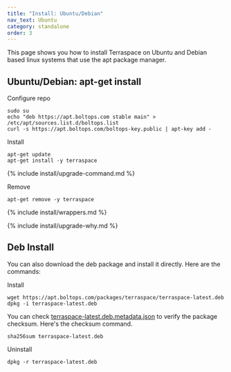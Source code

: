 ```yaml
---
title: "Install: Ubuntu/Debian"
nav_text: Ubuntu
category: standalone
order: 3
---
```


This page shows you how to install Terraspace on Ubuntu and Debian based linux systems that use the apt package manager.

## Ubuntu/Debian: apt-get install

Configure repo

    sudo su
    echo "deb https://apt.boltops.com stable main" > /etc/apt/sources.list.d/boltops.list
    curl -s https://apt.boltops.com/boltops-key.public | apt-key add -

Install

    apt-get update
    apt-get install -y terraspace

{% include install/upgrade-command.md %}

Remove

    apt-get remove -y terraspace

{% include install/wrappers.md %}

{% include install/upgrade-why.md %}

## Deb Install

You can also download the deb package and install it directly. Here are the commands:

Install

    wget https://apt.boltops.com/packages/terraspace/terraspace-latest.deb
    dpkg -i terraspace-latest.deb

You can check [terraspace-latest.deb.metadata.json](https://apt.boltops.com/packages/terraspace/terraspace-latest.deb.metadata.json) to verify the package checksum. Here's the checksum command.

    sha256sum terraspace-latest.deb

Uninstall

    dpkg -r terraspace-latest.deb
